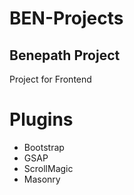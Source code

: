 # BEN-Projects

<h2>Benepath Project</h2>

<div> Project for Frontend</div>

# Plugins

<ul><li>Bootstrap</li>
<li>GSAP</li>
<li>ScrollMagic</li>
<li>Masonry</li>
</ul>
